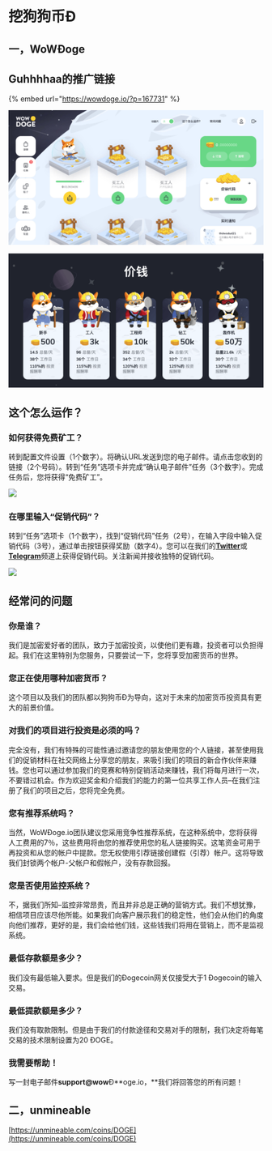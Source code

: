 # 挖狗狗币Ð

## **一，WoW**Ð**oge**

## **Guhhhhaa的推广链接**

{% embed url="https://wowdoge.io/?p=167731" %}

![](../.gitbook/assets/image%20%2811%29.png)

![](../.gitbook/assets/ping-mu-kuai-zhao-20210410-xia-wu-3.07.19.png)

## 这个怎么运作？

### 如何获得免费矿工？

转到配置文件设置（1个数字）。将确认URL发送到您的电子邮件。请点击您收到的链接（2个号码）。转到“任务”选项卡并完成“确认电子邮件”任务（3个数字）。完成任务后，您将获得“免费矿工”。

![](https://wowdoge.io/img/popup/about/freeminer_1.png)

### 在哪里输入“促销代码”？

转到“任务”选项卡（1个数字），找到“促销代码”任务（2号），在输入字段中输入促销代码（3号），通过单击按钮获得奖励（数字4）。您可以在我们的[**Twitter**](https://twitter.com/wowdoge_io)或[**Telegram**](tg://resolve?domain=wowdoge_io)频道上获得促销代码。关注新闻并接收独特的促销代码。

![](https://wowdoge.io/img/popup/about/promo_code_1.png)

## 经常问的问题

### 你是谁？

我们是加密爱好者的团队，致力于加密投资，以使他们更有趣，投资者可以负担得起。我们在这里特别为您服务，只要尝试一下，您将享受加密货币的世界。

### 您正在使用哪种加密货币？

这个项目以及我们的团队都以狗狗币Ð为导向，这对于未来的加密货币投资具有更大的前景价值。

### 对我们的项目进行投资是必须的吗？

完全没有，我们有特殊的可能性通过邀请您的朋友使用您的个人链接，甚至使用我们的促销材料在社交网络上分享您的朋友，来吸引我们的项目的新合作伙伴来赚钱。您也可以通过参加我们的竞赛和特别促销活动来赚钱，我们将每月进行一次，不要错过机会。作为欢迎奖金和介绍我们的能力的第一位共享工作人员–在我们注册了我们的项目之后，您将完全免费。

### 您有推荐系统吗？

当然，WoWÐoge.io团队建议您采用竞争性推荐系统，在这种系统中，您将获得人工费用的7％，这些费用将由您的推荐使用您的私人链接购买。这笔资金可用于再投资和从您的帐户中提款。您无权使用引荐链接创建假（引荐）帐户。这将导致我们封锁两个帐户-父帐户和假帐户，没有存款回报。

### 您是否使用监控系统？

不，据我们所知–监控非常昂贵，而且并非总是正确的营销方式。我们不想犹豫，相信项目应该尽他所能。如果我们向客户展示我们的稳定性，他们会从他们的角度向他们推荐，更好的是，我们会给他们钱，这些钱我们将用在营销上，而不是监视系统。

### 最低存款额是多少？

我们没有最低输入要求。但是我们的Ðogecoin网关仅接受大于1 Ðogecoin的输入交易。

### 最低提款额是多少？

我们没有取款限制。但是由于我们的付款途径和交易对手的限制，我们决定将每笔交易的技术限制设置为20 ÐOGE。

### 我需要帮助！

写一封电子邮件**support@wow**Ð**oge.io，**我们将回答您的所有问题！

## 二，unmineable

[https://unmineable.com/coins/DOGE](https://unmineable.com/coins/DOGE)

